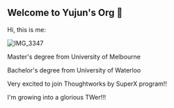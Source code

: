 ## Welcome to Yujun's Org 👋

Hi, this is me:

![IMG_3347](https://user-images.githubusercontent.com/98198529/151481582-81172646-7a23-40e8-ac8d-7fb6c93f67f8.JPG)

Master's degree from University of Melbourne

Bachelor's degree from University of Waterloo

Very excited to join Thoughtworks by SuperX program!!

I'm growing into a glorious TWer!!!
